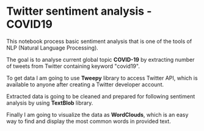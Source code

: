 # Twitter sentiment analysis - COVID19

This notebook process basic sentiment analysis that is one of the
tools of NLP (Natural Language Processing). 

The goal is to analyse current global topic **COVID-19** by extracting number of tweets from Twitter containing keyword "covid19". 

To get data I am going to use **Tweepy** library to access Twitter API, which is available to anyone after creating a Twitter developer account.

Extracted data is going to be cleaned and prepared for following sentiment analysis by using **TextBlob** library.

Finally I am going to visualize the data as **WordClouds**, which is an easy way to find and display the most common words in provided text.
